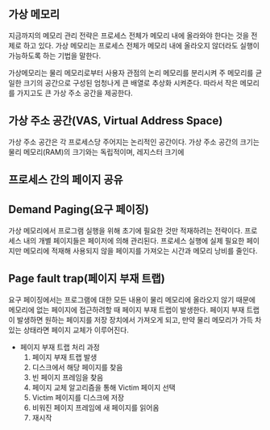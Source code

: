 

## 가상 메모리
지금까지의 메모리 관리 전략은 프로세스 전체가 메모리 내에 올라와야 한다는 것을 전제로 하고 있다.
가상 메모리는 프로세스 전체가 메모리 내에 올라오지 않더라도 실행이 가능하도록 하는 기법을 말한다.

가상메모리는 물리 메모리로부터 사용자 관점의 논리 메모리를 분리시켜 주 메모리를 균일한 크기의 공간으로 구성된
엄청나게 큰 배열로 추상화 시켜준다.
따라서 작은 메모리를 가지고도 큰 가상 주소 공간을 제공한다.

## 가상 주소 공간(VAS, Virtual Address Space)
가상 주소 공간은 각 프로세스당 주어지는 논리적인 공간이다.
가상 주소 공간의 크기는 물리 메모리(RAM)의 크기와는 독립적이며, 레지스터 크기에 

## 프로세스 간의 페이지 공유

## Demand Paging(요구 페이징)
가상 메모리에서 프로그램 실행을 위해 초기에 필요한 것만 적재하려는 전략이다.
프로세스 내의 개별 페이지들은 페이저에 의해 관리된다.
프로세스 실행에 실제 필요한 페이지만 메모리에 적재해 사용되지 않을 페이지를 가져오는 시간과 메모리 낭비를 줄인다.

## Page fault trap(페이지 부재 트랩)
요구 페이징에서는 프로그램에 대한 모든 내용이 물리 메모리에 올라오지 않기 때문에
메모리에 없는 페이지에 접근하려할 때 페이지 부재 트랩이 발생한다.
페이지 부재 트랩이 발생하면 원하는 페이지를 저장 장치에서 가져오게 되고, 
만약 물리 메모리가 가득 차있는 상태라면 페이지 교체가 이루어진다.

* 페이지 부재 트랩 처리 과정
  1. 페이지 부재 트랩 발생
  2. 디스크에서 해당 페이지를 찾음
  3. 빈 페이지 프레임을 찾음
  4. 페이지 교체 알고리즘을 통해 Victim 페이지 선택
  5. Victim 페이지를 디스크에 저장
  6. 비워진 페이지 프레임에 새 페이지를 읽어옴
  7. 재시작
